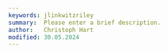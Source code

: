 ```yaml
---
keywords: jlinkwitzriley
summary:  Please enter a brief description.
author:   Christoph Hart
modified: 30.05.2024
---
```

  
